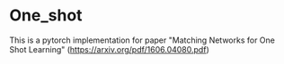 # One_shot
This is a pytorch implementation for paper "Matching Networks for One Shot Learning" (<https://arxiv.org/pdf/1606.04080.pdf>)
